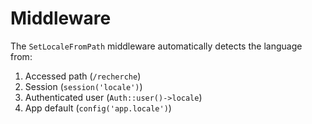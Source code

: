 # Middleware

The `SetLocaleFromPath` middleware automatically detects the language from:

1. Accessed path (`/recherche`)
2. Session (`session('locale')`)
3. Authenticated user (`Auth::user()->locale`)
4. App default (`config('app.locale')`)
